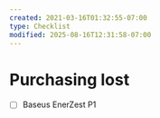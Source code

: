 ```yaml
---
created: 2021-03-16T01:32:55-07:00
type: Checklist
modified: 2025-08-16T12:31:58-07:00
---
```


# Purchasing lost

- [ ] Baseus EnerZest P1
